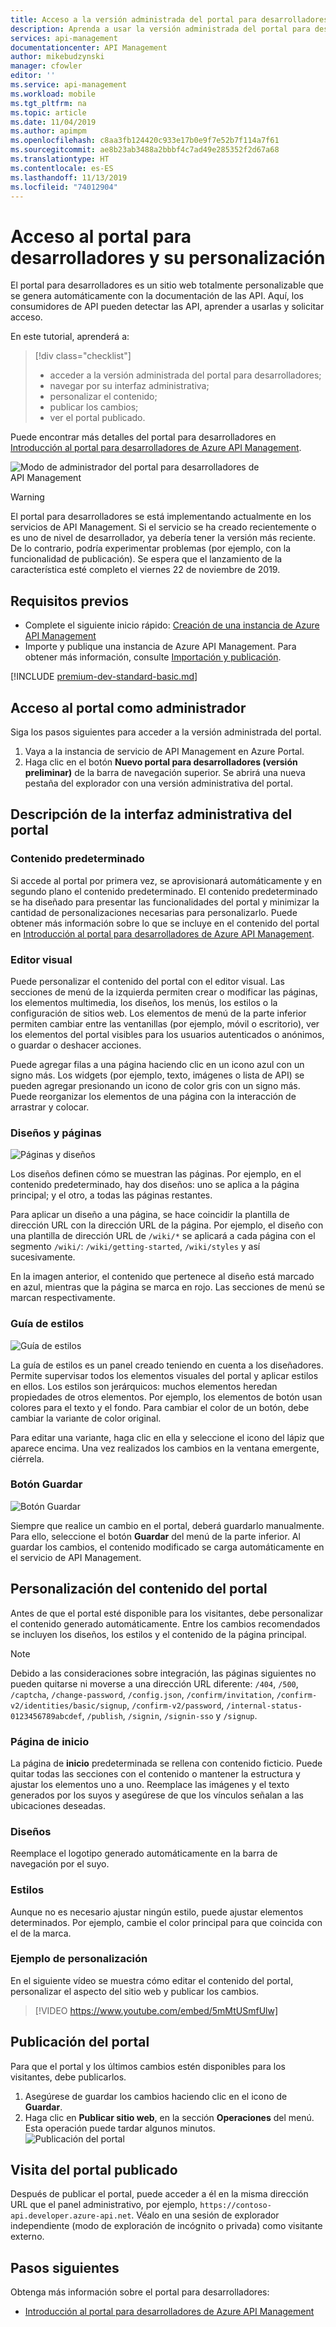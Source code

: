 ```yaml
---
title: Acceso a la versión administrada del portal para desarrolladores y su personalización - Azure API Management | Microsoft Docs
description: Aprenda a usar la versión administrada del portal para desarrolladores en API Management.
services: api-management
documentationcenter: API Management
author: mikebudzynski
manager: cfowler
editor: ''
ms.service: api-management
ms.workload: mobile
ms.tgt_pltfrm: na
ms.topic: article
ms.date: 11/04/2019
ms.author: apimpm
ms.openlocfilehash: c8aa3fb124420c933e17b0e9f7e52b7f114a7f61
ms.sourcegitcommit: ae8b23ab3488a2bbbf4c7ad49e285352f2d67a68
ms.translationtype: HT
ms.contentlocale: es-ES
ms.lasthandoff: 11/13/2019
ms.locfileid: "74012904"
---
```

# <a name="access-and-customize-developer-portal"></a>Acceso al portal para desarrolladores y su personalización

El portal para desarrolladores es un sitio web totalmente personalizable que se genera automáticamente con la documentación de las API. Aquí, los consumidores de API pueden detectar las API, aprender a usarlas y solicitar acceso.

En este tutorial, aprenderá a:

> [!div class="checklist"]
> * acceder a la versión administrada del portal para desarrolladores;
> * navegar por su interfaz administrativa;
> * personalizar el contenido;
> * publicar los cambios;
> * ver el portal publicado.

Puede encontrar más detalles del portal para desarrolladores en [Introducción al portal para desarrolladores de Azure API Management](api-management-howto-developer-portal.md).

![Modo de administrador del portal para desarrolladores de API Management](media/api-management-howto-developer-portal-customize/cover.png)

> [!WARNING]
> El portal para desarrolladores se está implementando actualmente en los servicios de API Management.
> Si el servicio se ha creado recientemente o es uno de nivel de desarrollador, ya debería tener la versión más reciente. De lo contrario, podría experimentar problemas (por ejemplo, con la funcionalidad de publicación). Se espera que el lanzamiento de la característica esté completo el viernes 22 de noviembre de 2019. 

## <a name="prerequisites"></a>Requisitos previos

- Complete el siguiente inicio rápido: [Creación de una instancia de Azure API Management](get-started-create-service-instance.md)
- Importe y publique una instancia de Azure API Management. Para obtener más información, consulte [Importación y publicación](import-and-publish.md).

[!INCLUDE [premium-dev-standard-basic.md](../../includes/api-management-availability-premium-dev-standard-basic.md)]

## <a name="access-the-portal-as-an-administrator"></a>Acceso al portal como administrador

Siga los pasos siguientes para acceder a la versión administrada del portal.

1. Vaya a la instancia de servicio de API Management en Azure Portal.
1. Haga clic en el botón **Nuevo portal para desarrolladores (versión preliminar)** de la barra de navegación superior. Se abrirá una nueva pestaña del explorador con una versión administrativa del portal.

## <a name="understand-the-portals-administrative-interface"></a>Descripción de la interfaz administrativa del portal

### <a name="default-content"></a>Contenido predeterminado 

Si accede al portal por primera vez, se aprovisionará automáticamente y en segundo plano el contenido predeterminado. El contenido predeterminado se ha diseñado para presentar las funcionalidades del portal y minimizar la cantidad de personalizaciones necesarias para personalizarlo. Puede obtener más información sobre lo que se incluye en el contenido del portal en [Introducción al portal para desarrolladores de Azure API Management](api-management-howto-developer-portal.md).

### <a name="visual-editor"></a>Editor visual

Puede personalizar el contenido del portal con el editor visual. Las secciones de menú de la izquierda permiten crear o modificar las páginas, los elementos multimedia, los diseños, los menús, los estilos o la configuración de sitios web. Los elementos de menú de la parte inferior permiten cambiar entre las ventanillas (por ejemplo, móvil o escritorio), ver los elementos del portal visibles para los usuarios autenticados o anónimos, o guardar o deshacer acciones.

Puede agregar filas a una página haciendo clic en un icono azul con un signo más. Los widgets (por ejemplo, texto, imágenes o lista de API) se pueden agregar presionando un icono de color gris con un signo más. Puede reorganizar los elementos de una página con la interacción de arrastrar y colocar. 

### <a name="layouts-and-pages"></a>Diseños y páginas

![Páginas y diseños](media/api-management-howto-developer-portal-customize/pages-layouts.png)

Los diseños definen cómo se muestran las páginas. Por ejemplo, en el contenido predeterminado, hay dos diseños: uno se aplica a la página principal; y el otro, a todas las páginas restantes.

Para aplicar un diseño a una página, se hace coincidir la plantilla de dirección URL con la dirección URL de la página. Por ejemplo, el diseño con una plantilla de dirección URL de `/wiki/*` se aplicará a cada página con el segmento `/wiki/`: `/wiki/getting-started`, `/wiki/styles` y así sucesivamente.

En la imagen anterior, el contenido que pertenece al diseño está marcado en azul, mientras que la página se marca en rojo. Las secciones de menú se marcan respectivamente.

### <a name="styling-guide"></a>Guía de estilos

![Guía de estilos](media/api-management-howto-developer-portal-customize/styling-guide.png)

La guía de estilos es un panel creado teniendo en cuenta a los diseñadores. Permite supervisar todos los elementos visuales del portal y aplicar estilos en ellos. Los estilos son jerárquicos: muchos elementos heredan propiedades de otros elementos. Por ejemplo, los elementos de botón usan colores para el texto y el fondo. Para cambiar el color de un botón, debe cambiar la variante de color original.

Para editar una variante, haga clic en ella y seleccione el icono del lápiz que aparece encima. Una vez realizados los cambios en la ventana emergente, ciérrela.

### <a name="save-button"></a>Botón Guardar

![Botón Guardar](media/api-management-howto-developer-portal-customize/save-button.png)

Siempre que realice un cambio en el portal, deberá guardarlo manualmente. Para ello, seleccione el botón **Guardar** del menú de la parte inferior. Al guardar los cambios, el contenido modificado se carga automáticamente en el servicio de API Management.

## <a name="customize-the-portals-content"></a>Personalización del contenido del portal

Antes de que el portal esté disponible para los visitantes, debe personalizar el contenido generado automáticamente. Entre los cambios recomendados se incluyen los diseños, los estilos y el contenido de la página principal.

> [!NOTE]
> Debido a las consideraciones sobre integración, las páginas siguientes no pueden quitarse ni moverse a una dirección URL diferente: `/404`, `/500`, `/captcha`, `/change-password`, `/config.json`, `/confirm/invitation`, `/confirm-v2/identities/basic/signup`, `/confirm-v2/password`, `/internal-status-0123456789abcdef`, `/publish`, `/signin`, `/signin-sso` y `/signup`.

### <a name="home-page"></a>Página de inicio

La página de **inicio** predeterminada se rellena con contenido ficticio. Puede quitar todas las secciones con el contenido o mantener la estructura y ajustar los elementos uno a uno. Reemplace las imágenes y el texto generados por los suyos y asegúrese de que los vínculos señalan a las ubicaciones deseadas.

### <a name="layouts"></a>Diseños

Reemplace el logotipo generado automáticamente en la barra de navegación por el suyo.

### <a name="styling"></a>Estilos

Aunque no es necesario ajustar ningún estilo, puede ajustar elementos determinados. Por ejemplo, cambie el color principal para que coincida con el de la marca.

### <a name="customization-example"></a>Ejemplo de personalización

En el siguiente vídeo se muestra cómo editar el contenido del portal, personalizar el aspecto del sitio web y publicar los cambios.

> [!VIDEO https://www.youtube.com/embed/5mMtUSmfUlw]

## <a name="publish-the-portal"></a>Publicación del portal

Para que el portal y los últimos cambios estén disponibles para los visitantes, debe publicarlos.

1. Asegúrese de guardar los cambios haciendo clic en el icono de **Guardar**.
1. Haga clic en **Publicar sitio web**, en la sección **Operaciones** del menú. Esta operación puede tardar algunos minutos.  
    ![Publicación del portal](media/api-management-howto-developer-portal-customize/publish-portal.png)

## <a name="visit-the-published-portal"></a>Visita del portal publicado

Después de publicar el portal, puede acceder a él en la misma dirección URL que el panel administrativo, por ejemplo, `https://contoso-api.developer.azure-api.net`. Véalo en una sesión de explorador independiente (modo de exploración de incógnito o privada) como visitante externo.

## <a name="next-steps"></a>Pasos siguientes

Obtenga más información sobre el portal para desarrolladores:

- [Introducción al portal para desarrolladores de Azure API Management](api-management-howto-developer-portal.md)
